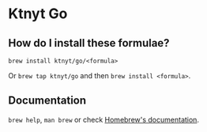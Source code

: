 # Ktnyt Go

## How do I install these formulae?

`brew install ktnyt/go/<formula>`

Or `brew tap ktnyt/go` and then `brew install <formula>`.

## Documentation

`brew help`, `man brew` or check [Homebrew's documentation](https://docs.brew.sh).

